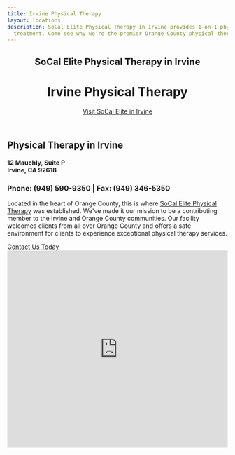 ```yaml
---
title: Irvine Physical Therapy
layout: locations
description: SoCal Elite Physical Therapy in Irvine provides 1-on-1 physical therapy
  treatment. Come see why we're the premier Orange County physical therapy clinic.
---
```


<!-- Irvine / Orange County Location Page -->
  <!-- Header -->
  <header id="orange-county">
    <div class="container">
      <div class="intro-text">
        <div><h2 class="intro-lead-in">SoCal Elite Physical Therapy in Irvine</h2></div>
        <div><h1 class="intro-heading">Irvine Physical Therapy</h1></div>
        <a href="#location-content" class="page-scroll btn btn-xl">Visit SoCal Elite in Irvine</a>
      </div>
    </div>
  </header>
  <section id="location-content">
    <div class="container">
      <div class="row">
        <div class="col-lg-6">
          <h2 class="section-heading">Physical Therapy in Irvine</h2>
          <h4 class="subheading">12 Mauchly, Suite P<br> Irvine, CA 92618</h4></a>
          <h3 class="section-subheading text-muted locations">Phone: (949) 590-9350 | Fax: (949) 346-5350</h3>
          <p class="text-muted">Located in the heart of Orange County, this is where <a href="/">SoCal Elite Physical Therapy</a> was established. We've made it our mission to be a contributing member to the Irvine and Orange County communities. Our facility welcomes clients from all over Orange County and offers a safe environment for clients to experience exceptional physical therapy services.</p>
          <a href="#contact" class="page-scroll btn btn-xl" id="location-contact-btn">Contact Us Today</a>
        </div>
        <div class="col-lg-6">
          <iframe src="https://www.google.com/maps/embed?pb=!1m14!1m8!1m3!1d13284.478590029563!2d-117.74215713763428!3d33.65406156473715!3m2!1i1024!2i768!4f13.1!3m3!1m2!1s0x0%3A0x37e66766769670b4!2sSoCal+Elite+Sports!5e0!3m2!1sen!2sus!4v1551218851966" width="100%" height="450" frameborder="0" style="border:0" allowfullscreen></iframe>
        </div>
      </div>
    </div>
  </section>
